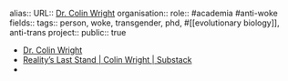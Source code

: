 alias::
URL:: [Dr. Colin Wright](https://drcolinwright.com/)
organisation::
role:: #academia #anti-woke 
fields::
tags:: person, woke, transgender, phd, #[[evolutionary biology]], anti-trans
project::
public:: true

- [Dr. Colin Wright](https://drcolinwright.com/)
- [Reality’s Last Stand | Colin Wright | Substack](https://www.realityslaststand.com/)
-